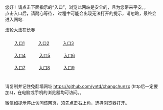 您好！请点击下面指示的“入口”，浏览此网站是安全的，且为您带来平安。。 <br/>
点击入口后，请耐心等待， 过程中可能会出现无法打开的提示，请忽略，最终会进入网站. </br>

法轮大法在长春<br/>
<div style="padding:10px"><a style="margin:20px" target="_blank" href="https://dmwsqxxyjk51z.cloudfront.net/2Qpsp?yhbxz" id="ccLink1" rel="nofollow">入口1</a> <a target="_blank" style="margin:20px" href="https://d3e3r5qu45nsbu.cloudfront.net/2Qpsp?nrzfop" id="ccLink2" rel="nofollow">入口2</a> <a style="margin:20px" target="_blank" href="https://d1sgnp0bez3vij.cloudfront.net/2Qpsp?ecvaon" id="ccLink3" rel="nofollow">入口3</a></div>

<div style="padding:10px" ><a style="margin:20px" target="_blank" href="https://dmwsqxxyjk51z.cloudfront.net/2Qpsp?yhbxz" id="ccLink4" rel="nofollow">入口4</a> <a style="margin:20px" href="https://d3e3r5qu45nsbu.cloudfront.net/2Qpsp?nrzfop" target="_blank" id="ccLink5" rel="nofollow">入口5</a> <a style="margin:20px" href="https://d1sgnp0bez3vij.cloudfront.net/2Qpsp?ecvaon" target="_blank" id="ccLink6" rel="nofollow">入口6</a></div>

<div style="padding:10px"><a style="margin:20px" target="_blank" href="https://dmwsqxxyjk51z.cloudfront.net/2Qpsp?yhbxz" id="ccLink7" rel="nofollow">入口7</a> <a style="margin:20px" href="https://d3e3r5qu45nsbu.cloudfront.net/2Qpsp?nrzfop" target="_blank" id="ccLink8" rel="nofollow">入口8</a> <a style="margin:20px" target="_blank" href="https://d1sgnp0bez3vij.cloudfront.net/2Qpsp?ecvaon" id="ccLink9" rel="nofollow">入口9</a></div>

<br/>



请复制并记住免翻墙网址 https://github.com/yntd/changchunzx (http后一定要加s)，在电脑或手机的浏览器均可访问。。<br/>

微信如提示停止访问该网页，须先点击右上角，选择浏览器打开。
